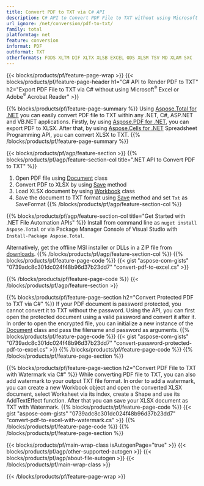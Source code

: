```yaml
---
title: Convert PDF to TXT via C# API
description: C# API to Convert PDF File to TXT without using Microsoft Excel or Adobe Reader
url_ignore: /net/conversion/pdf-to-txt/
family: total
platformtag: net
feature: conversion
informat: PDF
outformat: TXT
otherformats: FODS XLTM DIF XLTX XLSB EXCEL ODS XLSM TSV MD XLAM SXC
---
```

{{< blocks/products/pf/feature-page-wrap >}}
{{< blocks/products/pf/feature-page-header h1="C# API to Render PDF to TXT" h2="Export PDF File to TXT via C# without using Microsoft<sup>&reg;</sup> Excel or Adobe<sup>&reg;</sup> Acrobat Reader" >}}

{{% blocks/products/pf/feature-page-summary %}}
Using [Aspose.Total for .NET](https://products.aspose.com/total/net/) you can easily convert PDF file to TXT within any .NET, C#, ASP.NET and VB.NET applications. Firstly, by using [Aspose.PDF for .NET](https://products.aspose.com/pdf/net/), you can export PDF to XLSX. After that, by using [Aspose.Cells for .NET](https://products.aspose.com/cells/net/) Spreadsheet Programming API, you can convert XLSX to TXT. 
{{% /blocks/products/pf/feature-page-summary  %}}

{{< blocks/products/pf/agp/feature-section >}}
{{% blocks/products/pf/agp/feature-section-col title=".NET API to Convert PDF to TXT" %}}
1. Open PDF file using [Document](https://apireference.aspose.com/pdf/net/aspose.pdf/document) class
2. Convert PDF to XLSX by using [Save](https://apireference.aspose.com/pdf/net/aspose.pdf.document/save/methods/5) method
3. Load XLSX document by using [Workbook](https://apireference.aspose.com/cells/net/aspose.cells/workbook) class 
4. Save the document to TXT format using [Save](https://apireference.aspose.com/cells/net/aspose.cells.workbook/save/methods/4) method and set `Txt` as SaveFormat
{{% /blocks/products/pf/agp/feature-section-col %}}

{{% blocks/products/pf/agp/feature-section-col title="Get Started with .NET File Automation APIs" %}}
Install from command line as ```nuget install Aspose.Total``` or via Package Manager Console of Visual Studio with ```Install-Package Aspose.Total```.

Alternatively, get the offline MSI installer or DLLs in a ZIP file from [downloads](https://downloads.aspose.com/total/net).
{{% /blocks/products/pf/agp/feature-section-col %}}
{{% blocks/products/pf/feature-page-code %}}
{{< gist "aspose-com-gists" "0739adc8c301dc024f48b96d37b23dd7" "convert-pdf-to-excel.cs" >}}

{{% /blocks/products/pf/feature-page-code %}}
{{< /blocks/products/pf/agp/feature-section >}}

{{% blocks/products/pf/feature-page-section  h2="Convert Protected PDF to TXT via C#" %}}
If your PDF document is password protected, you cannot convert it to TXT without the password. Using the API, you can first open the protected document using a valid password and convert it after it.  In order to open the encrypted file, you can initialize a new instance of the [Document](https://apireference.aspose.com/pdf/net/aspose.pdf/document) class and pass the filename and password as arguments. 
{{% blocks/products/pf/feature-page-code %}}
{{< gist "aspose-com-gists" "0739adc8c301dc024f48b96d37b23dd7" "convert-password-protected-pdf-to-excel.cs" >}}
{{% /blocks/products/pf/feature-page-code  %}}
{{% /blocks/products/pf/feature-page-section %}}

{{% blocks/products/pf/feature-page-section  h2="Convert PDF File to TXT with Watermark via C#" %}}
While converting PDF file to TXT, you can also add watermark to your output TXT file format. In order to add a watermark, you can create a new Workbook object and open the converted XLSX document, select Worksheet via its index, create a Shape and use its AddTextEffect function. After that you can save your XLSX document as TXT with Watermark. 
{{% blocks/products/pf/feature-page-code %}}
{{< gist "aspose-com-gists" "0739adc8c301dc024f48b96d37b23dd7" "convert-pdf-to-excel-with-watermark.cs" >}}
{{% /blocks/products/pf/feature-page-code  %}}
{{% /blocks/products/pf/feature-page-section %}}

{{< blocks/products/pf/main-wrap-class isAutogenPage="true" >}}
{{< blocks/products/pf/agp/other-supported-autogen >}}
{{< blocks/products/pf/agp/about-file-autogen >}}
{{< /blocks/products/pf/main-wrap-class >}}

{{< /blocks/products/pf/feature-page-wrap >}}